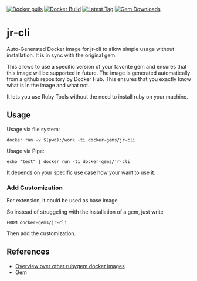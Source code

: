 [![Docker pulls](https://img.shields.io/docker/pulls/rubygem/jr-cli.svg)](https://hub.docker.com/r/rubygem/jr-cli/)
[![Docker Build](https://img.shields.io/docker/automated/rubygem/jr-cli.svg)](https://hub.docker.com/r/rubygem/jr-cli/)
[![Latest Tag](https://img.shields.io/github/tag/docker-rubygem/jr-cli.svg)](https://hub.docker.com/r/rubygem/jr-cli/)
[![Gem Downloads](https://img.shields.io/gem/dt/jr-cli.svg)](https://rubygems.org/gems/jr-cli/)
# jr-cli

Auto-Generated Docker image for jr-cli to allow simple usage without installation.
It is in sync with the original gem.

This allows to use a specific version of your favorite gem and ensures that this image will be supported in future.
The image is generated automatically from a github repository by Docker Hub.
This ensures that you exactly know what is in the image and what not.

It lets you use Ruby Tools without the need to install ruby on your machine.

## Usage

Usage via file system:

`docker run -v $(pwd):/work -ti docker-gems/jr-cli`

Usage via Pipe:

`echo "test" | docker run -ti docker-gems/jr-cli`

It depends on your specific use case how your want to use it.

### Add Customization

For extension, it could be used as base image.

So instead of struggeling with the installation of a gem, just write

`FROM docker-gems/jr-cli`

Then add the customization.

## References

 - [Overview over other rubygem docker images](https://github.com/thinkbot/docker-rubygem)
 - [Gem](https://rubygems.org/gems/jr-cli/)

